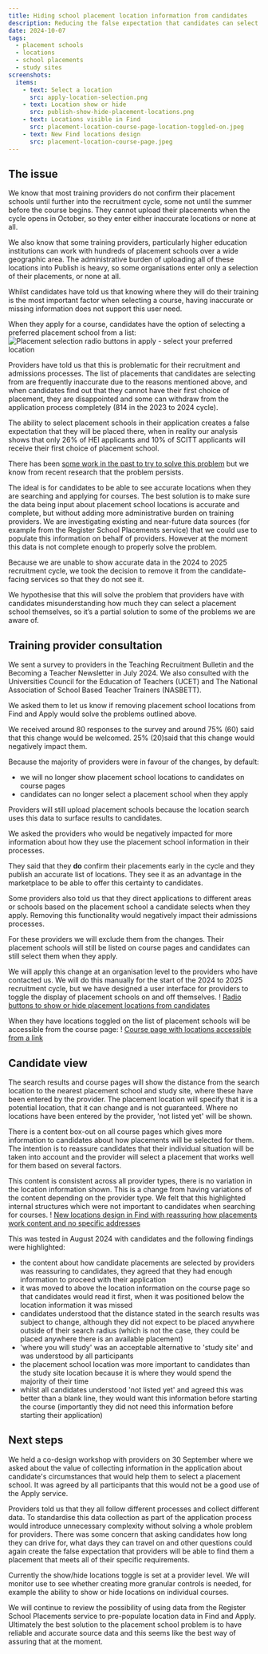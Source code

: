 ```yaml
---
title: Hiding school placement location information from candidates
description: Reducing the false expectation that candidates can select a placement location.
date: 2024-10-07
tags:
  - placement schools
  - locations
  - school placements
  - study sites
screenshots:
  items:
    - text: Select a location
      src: apply-location-selection.png
    - text: Location show or hide
      src: publish-show-hide-placement-locations.png
    - text: Locations visible in Find
      src: placement-location-course-page-location-toggled-on.jpeg
    - text: New Find locations design
      src: placement-location-course-page.jpeg
---
```


## The issue

We know that most training providers do not confirm their placement schools until further into the recruitment cycle, some not until the summer before the course begins. They cannot upload their placements when the cycle opens in October, so they enter either inaccurate locations or none at all.

We also know that some training providers, particularly higher education institutions can work with hundreds of placement schools over a wide geographic area. The administrative burden of uploading all of these locations into Publish is heavy, so some organisations enter only a selection of their placements, or none at all.

Whilst candidates have told us that knowing where they will do their training is the most important factor when selecting a course, having inaccurate or missing information does not support this user need.

When they apply for a course, candidates have the option of selecting a preferred placement school from a list:
![Placement selection radio buttons in apply - select your preferred location](apply-location-selection.png)

Providers have told us that this is problematic for their recruitment and admissions processes. The list of placements that candidates are selecting from are frequently inaccurate due to the reasons mentioned above, and when candidates find out that they cannot have their first choice of placement, they are disappointed and some can withdraw from the application process completely (814 in the 2023 to 2024 cycle).  

The ability to select placement schools in their application creates a false expectation that they will be placed there, when in reality our analysis shows that only 26% of HEI applicants and 10% of SCITT applicants will receive their first choice of placement school.

There has been [some work in the past to try to solve this problem](https://becoming-a-teacher.design-history.education.gov.uk/apply-for-teacher-training/changing-the-question-about-locations/) but we know from recent research that the problem persists.

The ideal is for candidates to be able to see accurate locations when they are searching and applying for courses. The best solution is to make sure the data being input about placement school locations is accurate and complete, but without adding more administrative burden on training providers. We are investigating existing and near-future data sources (for example from the Register School Placements service) that we could use to populate this information on behalf of providers. However at the moment this data is not complete enough to properly solve the problem.

Because we are unable to show accurate data in the 2024 to 2025 recruitment cycle, we took the decision to remove it from the candidate-facing services so that they do not see it.

We hypothesise that this will solve the problem that providers have with candidates misunderstanding how much they can select a placement school themselves, so it’s a partial solution to some of the problems we are aware of.

## Training provider consultation

We sent a survey to providers in the Teaching Recruitment Bulletin and the Becoming a Teacher Newsletter in July 2024. We also consulted with the Universities Council for the Education of Teachers (UCET) and The National Association of School Based Teacher Trainers (NASBETT).

We asked them to let us know if removing placement school locations from Find and Apply would solve the problems outlined above.

We received around 80 responses to the survey and around 75% (60) said that this change would be welcomed. 25% (20)said that this change would negatively impact them.

Because the majority of providers were in favour of the changes, by default:  

* we will no longer show placement school locations to candidates on course pages
* candidates can no longer select a placement school when they apply

Providers will still upload placement schools because the location search uses this data to surface results to candidates.  

We asked the providers who would be negatively impacted for more information about how they use the placement school information in their processes.

They said that they **do** confirm their placements early in the cycle and they publish an accurate list of locations. They see it as an advantage in the marketplace to be able to offer this certainty to candidates.

Some providers also told us that they direct applications to different areas or schools based on the placement school a candidate selects when they apply. Removing this functionality would negatively impact their admissions processes.

For these providers we will exclude them from the changes. Their placement schools will still be listed on course pages and candidates can still select them when they apply.

We will apply this change at an organisation level to the providers who have contacted us. We will do this manually for the start of the 2024 to 2025 recruitment cycle, but we have designed a user interface for providers to toggle the display of placement schools on and off themselves.
! [Radio buttons to show or hide placement locations from candidates](publish-show-hide-placement-locations.png)

When they have locations toggled on the list of placement schools will be accessible from the course page:
! [Course page with locations accessible from a link](placement-location-course-page-location-toggled-on.jpeg)

## Candidate view

The search results and course pages will show the distance from the search location to the nearest placement school and study site, where these have been entered by the provider.
The placement location will specify that it is a potential location, that it can change and is not guaranteed.
Where no locations have been entered by the provider, 'not listed yet' will be shown.

There is a content box-out on all course pages which gives more information to candidates about how placements will be selected for them. The intention is to reassure candidates that their individual situation will be taken into account and the provider will select a placement that works well for them based on several factors.

This content is consistent across all provider types, there is no variation in the location information shown. This is a change from having variations of the content depending on the provider type. We felt that this highlighted internal structures which were not important to candidates when searching for courses.
! [New locations design in Find with reassuring how placements work content and no specific addresses](/find-teacher-training/hiding-placement-school-locations/placement-location-course-page.jpeg)

This was tested in August 2024 with candidates and the following findings were highlighted:

* the content about how candidate placements are selected by providers was reassuring to candidates, they agreed that they had enough information to proceed with their application
* it was moved to above the location information on the course page so that candidates would read it first, when it was positioned below the location information it was missed
* candidates understood that the distance stated in the search results was subject to change, although they did not expect to be placed anywhere outside of their search radius (which is not the case, they could be placed anywhere there is an available placement)
* 'where you will study' was an acceptable alternative to 'study site' and was understood by all participants
* the placement school location was more important to candidates than the study site location because it is where they would spend the majority of their time
* whilst all candidates understood 'not listed yet' and agreed this was better than a blank line, they would want this information before starting the course (importantly they did not need this information before starting their application)

## Next steps

We held a co-design workshop with providers on 30 September where we asked about the value of collecting information in the application about candidate's circumstances that would help them to select a placement school. It was agreed by all participants that this would not be a good use of the Apply service.

Providers told us that they all follow different processes and collect different data. To standardise this data collection as part of the application process would introduce unnecessary complexity without solving a whole problem for providers.
There was some concern that asking candidates how long they can drive for, what days they can travel on and other questions could again create the false expectation that providers will be able to find them a placement that meets all of their specific requirements.

Currently the show/hide locations toggle is set at a provider level. We will monitor use to see whether creating more granular controls is needed, for example the ability to show or hide locations on individual courses.

We will continue to review the possibility of using data from the Register School Placements service to pre-populate location data in Find and Apply. Ultimately the best solution to the placement school problem is to have reliable and accurate source data and this seems like the best way of assuring that at the moment.
